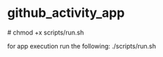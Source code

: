 # github_activity_app

# chmod +x scripts/run.sh

for app execution run the following: ./scripts/run.sh 